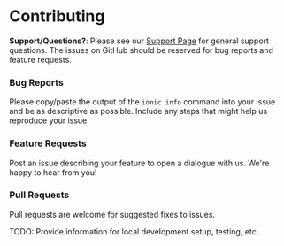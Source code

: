 # Contributing

**Support/Questions?**: Please see our [Support
Page](http://ionicframework.com/support) for general support questions. The
issues on GitHub should be reserved for bug reports and feature requests.

### Bug Reports

Please copy/paste the output of the `ionic info` command into your issue and be
as descriptive as possible. Include any steps that might help us reproduce your
issue.

### Feature Requests

Post an issue describing your feature to open a dialogue with us. We're happy
to hear from you!

### Pull Requests

Pull requests are welcome for suggested fixes to issues.

TODO: Provide information for local development setup, testing, etc.
